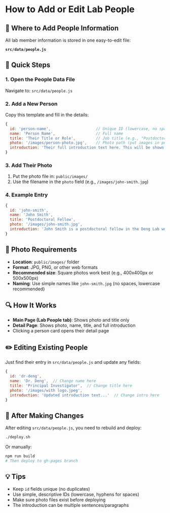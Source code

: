 # How to Add or Edit Lab People

## 📝 Where to Add People Information

All lab member information is stored in one easy-to-edit file:

**`src/data/people.js`**

## 🎯 Quick Steps

### 1. Open the People Data File

Navigate to: `src/data/people.js`

### 2. Add a New Person

Copy this template and fill in the details:

```javascript
{
  id: 'person-name',                    // Unique ID (lowercase, no spaces)
  name: 'Person Name',                  // Full name
  title: 'Their Title or Role',         // Job title (e.g., "Postdoctoral Fellow")
  photo: '/images/person-photo.jpg',    // Photo path (put images in public/images/)
  introduction: 'Their full introduction text here. This will be shown on their individual detail page when someone clicks on their card.'
}
```

### 3. Add Their Photo

1. Put the photo file in: `public/images/`
2. Use the filename in the `photo` field (e.g., `/images/john-smith.jpg`)

### 4. Example Entry

```javascript
{
  id: 'john-smith',
  name: 'John Smith',
  title: 'Postdoctoral Fellow',
  photo: '/images/john-smith.jpg',
  introduction: 'John Smith is a postdoctoral fellow in the Deng Lab working on metabolic reprogramming in prostate cancer. His research focuses on understanding how cancer cells alter their metabolism...'
}
```

## 📸 Photo Requirements

- **Location**: `public/images/` folder
- **Format**: JPG, PNG, or other web formats
- **Recommended size**: Square photos work best (e.g., 400x400px or 500x500px)
- **Naming**: Use simple names like `john-smith.jpg` (no spaces, lowercase recommended)

## 🔍 How It Works

- **Main Page (Lab People tab)**: Shows photo and title only
- **Detail Page**: Shows photo, name, title, and full introduction
- Clicking a person card opens their detail page

## ✏️ Editing Existing People

Just find their entry in `src/data/people.js` and update any fields:

```javascript
{
  id: 'dr-deng',
  name: 'Dr. Deng',  // Change name here
  title: 'Principal Investigator',  // Change title here
  photo: '/images/with logo.jpeg',
  introduction: 'Updated introduction text...'  // Change intro here
}
```

## 🚀 After Making Changes

After editing `src/data/people.js`, you need to rebuild and deploy:

```bash
./deploy.sh
```

Or manually:
```bash
npm run build
# Then deploy to gh-pages branch
```

## 💡 Tips

- Keep `id` fields unique (no duplicates)
- Use simple, descriptive IDs (lowercase, hyphens for spaces)
- Make sure photo files exist before deploying
- The introduction can be multiple sentences/paragraphs

